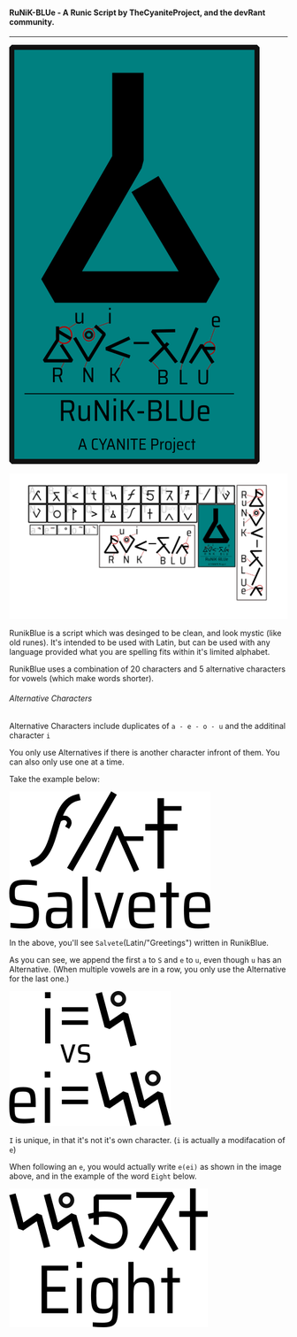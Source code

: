 #### RuNiK-BLUe - A Runic Script by TheCyaniteProject, and the devRant community.
---

![runikblue_logo.png](/resources/images/runikblue_logo.png)

![runikblue.png](/resources/images/runikblue.png)

RunikBlue is a script which was desinged to be clean, and look mystic (like old runes).
It's intended to be used with Latin, but can be used with any language provided what you are spelling fits within it's limited alphabet.

RunikBlue uses a combination of 20 characters and 5 alternative characters for vowels (which make words shorter).

###### Alternative Characters

Alternative Characters include duplicates of `a - e - o - u` and the additinal character `i`

You only use Alternatives if there is another character infront of them. You can also only use one at a time.

Take the example below:

![Example of the word "Salvete" in RB](/resources/images/salvete_example.png)

In the above, you'll see `Salvete`(Latin/"Greetings") written in RunikBlue.

As you can see, we append the first `a` to `S` and `e` to `u`, even though `u` has an Alternative.
(When multiple vowels are in a row, you only use the Alternative for the last one.)

![Example of the letter "i" in RB](/resources/images/i_vs_ei_example.png)

`I` is unique, in that it's not it's own character. (`i` is actually a modifacation of `e`)

When following an `e`, you would actually write `e(ei)` as shown in the image above, and in the example of the word `Eight` below.

![Example of the word "Eight" in RB](/resources/images/eight_example.png)
